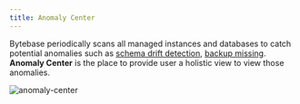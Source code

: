```yaml
---
title: Anomaly Center
---
```


Bytebase periodically scans all managed instances and databases to catch potential anomalies such as [schema drift detection](/docs/anomaly-detection/drift-detection), [backup missing](/docs/disaster-recovery/backup-restore-database/overview). **Anomaly Center** is the place to provide user a holistic view to view those anomalies.

![anomaly-center](/content/docs/anomaly-center.png)
